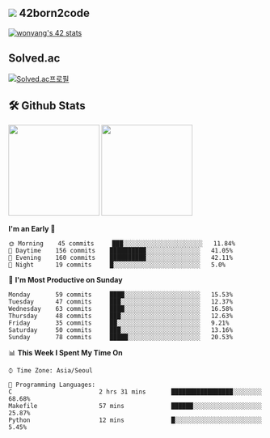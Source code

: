 
## <img src="https://img.shields.io/badge/-000000?style=flat&logo=42&logoColor=white"> 42born2code
[![wonyang's 42 stats](https://badge42.vercel.app/api/v2/cl5nhe5b6007809kydha7ht42/stats?cursusId=21&coalitionId=88)](https://profile.intra.42.fr/users/wonyang)

## Solved.ac
[![Solved.ac프로필](http://mazassumnida.wtf/api/v2/generate_badge?boj=bennyws)](https://solved.ac/bennyws)

## 🛠️ Github Stats
<p>
  <img height="180em" src="https://github-readme-stats-veggie-garden.vercel.app/api?username=gemstoneyang&show_icons=true&include_all_commits=true&bg_color=30,e96443,904e95&title_color=fff&text_color=fff">
  <img height="180em" src="https://github-readme-stats-veggie-garden.vercel.app/api/top-langs/?username=gemstoneyang&layout=compact&bg_color=30,e96443,904e95&title_color=fff&text_color=fff">
</p>

<!--START_SECTION:waka-->
**I'm an Early 🐤** 

```text
🌞 Morning    45 commits     ███░░░░░░░░░░░░░░░░░░░░░░   11.84% 
🌆 Daytime    156 commits    ██████████░░░░░░░░░░░░░░░   41.05% 
🌃 Evening    160 commits    ██████████░░░░░░░░░░░░░░░   42.11% 
🌙 Night      19 commits     █░░░░░░░░░░░░░░░░░░░░░░░░   5.0%

```
📅 **I'm Most Productive on Sunday** 

```text
Monday       59 commits     ████░░░░░░░░░░░░░░░░░░░░░   15.53% 
Tuesday      47 commits     ███░░░░░░░░░░░░░░░░░░░░░░   12.37% 
Wednesday    63 commits     ████░░░░░░░░░░░░░░░░░░░░░   16.58% 
Thursday     48 commits     ███░░░░░░░░░░░░░░░░░░░░░░   12.63% 
Friday       35 commits     ██░░░░░░░░░░░░░░░░░░░░░░░   9.21% 
Saturday     50 commits     ███░░░░░░░░░░░░░░░░░░░░░░   13.16% 
Sunday       78 commits     █████░░░░░░░░░░░░░░░░░░░░   20.53%

```


📊 **This Week I Spent My Time On** 

```text
⌚︎ Time Zone: Asia/Seoul

💬 Programming Languages: 
C                        2 hrs 31 mins       █████████████████░░░░░░░░   68.68% 
Makefile                 57 mins             ██████░░░░░░░░░░░░░░░░░░░   25.87% 
Python                   12 mins             █░░░░░░░░░░░░░░░░░░░░░░░░   5.45%

```


<!--END_SECTION:waka-->
